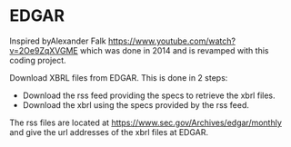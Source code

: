 # EDGAR

Inspired byAlexander Falk <https://www.youtube.com/watch?v=2Oe9ZqXVGME> which was done in 2014 and is revamped with this coding project.

Download XBRL files from EDGAR. This is done in 2 steps:

* Download the rss feed providing the specs to retrieve the xbrl files.
* Download the xbrl using the specs provided by the rss feed.

The rss files are located at <https://www.sec.gov/Archives/edgar/monthly> and give the url addresses of the xbrl files at EDGAR.
